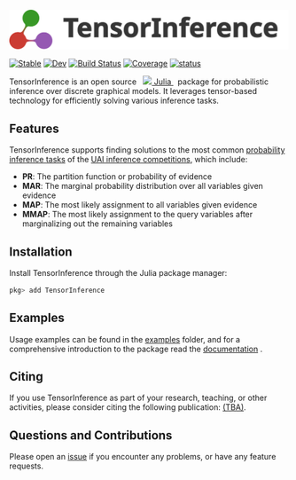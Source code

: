 <p align="center">
<img width="700px" src="./docs/src/assets/logo-with-name.svg"/>
</p>

[![Stable](https://img.shields.io/badge/docs-stable-blue.svg)](https://TensorBFS.github.io/TensorInference.jl/stable/)
[![Dev](https://img.shields.io/badge/docs-dev-blue.svg)](https://TensorBFS.github.io/TensorInference.jl/dev/)
[![Build Status](https://github.com/TensorBFS/TensorInference.jl/actions/workflows/CI.yml/badge.svg?branch=main)](https://github.com/TensorBFS/TensorInference.jl/actions/workflows/CI.yml?query=branch%3Amain)
[![Coverage](https://codecov.io/gh/TensorBFS/TensorInference.jl/branch/main/graph/badge.svg)](https://codecov.io/gh/TensorBFS/TensorInference.jl)
[![status](https://joss.theoj.org/papers/a6792845b2522b07898cd35e246ec4d2/status.svg)](https://joss.theoj.org/papers/a6792845b2522b07898cd35e246ec4d2)

<p>
TensorInference is an open source &nbsp;
    <a href="https://julialang.org">
        <img src="https://raw.githubusercontent.com/JuliaLang/julia-logo-graphics/master/images/julia.ico" width="16em">
        Julia
    </a>
&nbsp; package for probabilistic inference over discrete graphical models. It
leverages tensor-based technology for efficiently solving various inference
tasks.
</p>

## Features

TensorInference supports finding solutions to the most common [probability
inference
tasks](https://uaicompetition.github.io/uci-2022/competition-entry/tasks/) of
the [UAI inference competitions](https://uaicompetition.github.io/uci-2022/),
which include: 

- **PR**: The partition function or probability of evidence
- **MAR**: The marginal probability distribution over all variables
  given evidence
- **MAP**: The most likely assignment to all variables given evidence
- **MMAP**: The most likely assignment to the query variables after
  marginalizing out the remaining variables

## Installation

Install TensorInference through the Julia package manager:

```julia
pkg> add TensorInference
```

## Examples

Usage examples can be found in the [examples](examples) folder, and for a
comprehensive introduction to the package read the
[documentation](https://TensorBFS.github.io/TensorInference.jl/stable/) .

## Citing

If you use TensorInference as part of your research, teaching, or other
activities, please consider citing the following publication: [(TBA)]().

## Questions and Contributions

Please open an [issue](https://github.com/TensorBFS/TensorInference.jl/issues)
if you encounter any problems, or have any feature requests.
